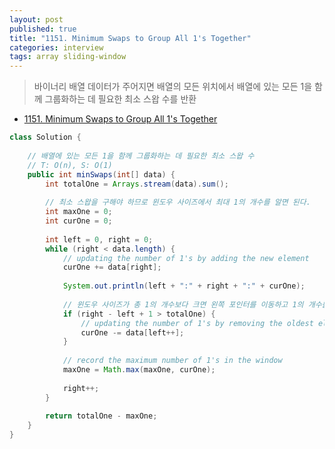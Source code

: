 ```yaml
---
layout: post
published: true
title: "1151. Minimum Swaps to Group All 1's Together"
categories: interview
tags: array sliding-window
---
```


> 바이너리 배열 데이터가 주어지면 배열의 모든 위치에서 배열에 있는 모든 1을 함께 그룹화하는 데 필요한 최소 스왑 수를 반환

- [1151. Minimum Swaps to Group All 1's Together](https://leetcode.com/problems/minimum-swaps-to-group-all-1s-together/)


```java
class Solution {
    
    // 배열에 있는 모든 1을 함께 그룹화하는 데 필요한 최소 스왑 수
    // T: O(n), S: O(1)
    public int minSwaps(int[] data) {
        int totalOne = Arrays.stream(data).sum();
        
        // 최소 스왑을 구해야 하므로 윈도우 사이즈에서 최대 1의 개수를 알면 된다.
        int maxOne = 0;
        int curOne = 0;
        
        int left = 0, right = 0;
        while (right < data.length) {
            // updating the number of 1's by adding the new element
            curOne += data[right];
            
            System.out.println(left + ":" + right + ":" + curOne);
            
            // 윈도우 사이즈가 총 1의 개수보다 크면 왼쪽 포인터를 이동하고 1의 개수를 감소시킨다.
            if (right - left + 1 > totalOne) {
                // updating the number of 1's by removing the oldest element
                curOne -= data[left++];
            }
            
            // record the maximum number of 1's in the window
            maxOne = Math.max(maxOne, curOne);
            
            right++;
        }
        
        return totalOne - maxOne;
    }
}
```
